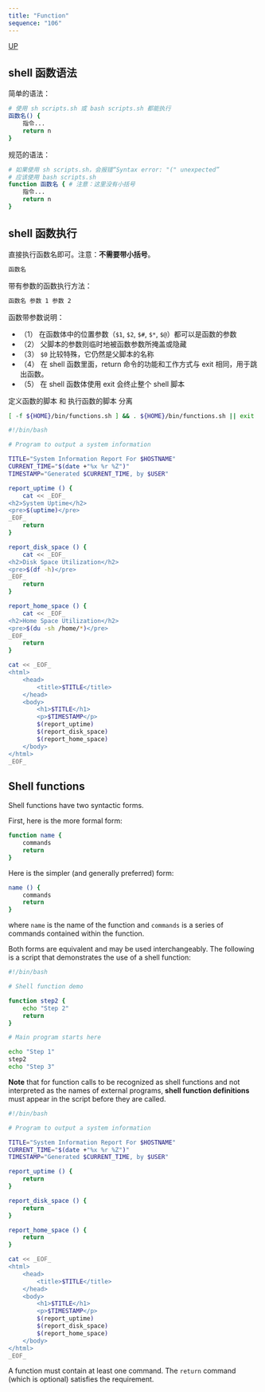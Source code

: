 ```yaml
---
title: "Function"
sequence: "106"
---
```


[UP](/bash.html)


## shell 函数语法

简单的语法：

```bash
# 使用 sh scripts.sh 或 bash scripts.sh 都能执行
函数名() {
    指令...
    return n
}
```

规范的语法：

```bash
# 如果使用 sh scripts.sh，会报错“Syntax error: "(" unexpected”
# 应该使用 bash scripts.sh
function 函数名 { # 注意：这里没有小括号
    指令...
    return n
}
```

## shell 函数执行

直接执行函数名即可。注意：**不需要带小括号**。

```bash
函数名
```

带有参数的函数执行方法：

```bash
函数名 参数 1 参数 2
```

函数带参数说明：

- （1） 在函数体中的位置参数（`$1`, `$2`, `$#`, `$*`, `$@`）都可以是函数的参数
- （2） 父脚本的参数则临时地被函数参数所掩盖或隐藏
- （3） `$0` 比较特殊，它仍然是父脚本的名称
- （4） 在 shell 函数里面，return 命令的功能和工作方式与 exit 相同，用于跳出函数。
- （5） 在 shell 函数体使用 exit 会终止整个 shell 脚本

定义函数的脚本 和 执行函数的脚本 分离

```bash
[ -f ${HOME}/bin/functions.sh ] && . ${HOME}/bin/functions.sh || exit
```

```bash
#!/bin/bash

# Program to output a system information

TITLE="System Information Report For $HOSTNAME"
CURRENT_TIME="$(date +"%x %r %Z")"
TIMESTAMP="Generated $CURRENT_TIME, by $USER"

report_uptime () {
    cat << _EOF_
<h2>System Uptime</h2>
<pre>$(uptime)</pre>
_EOF_
    return
}

report_disk_space () {
    cat << _EOF_
<h2>Disk Space Utilization</h2>
<pre>$(df -h)</pre>
_EOF_
    return
}

report_home_space () {
    cat << _EOF_
<h2>Home Space Utilization</h2>
<pre>$(du -sh /home/*)</pre>
_EOF_
    return
}

cat << _EOF_
<html>
    <head>
        <title>$TITLE</title>
    </head>
    <body>
        <h1>$TITLE</h1>
        <p>$TIMESTAMP</p>
        $(report_uptime)
        $(report_disk_space)
        $(report_home_space)
    </body>
</html>
_EOF_

```

## Shell functions

Shell functions have two syntactic forms.

First, here is the more formal form:

```bash
function name {
    commands
    return
}
```

Here is the simpler (and generally preferred) form:

```bash
name () {
    commands
    return
}
```

where `name` is the name of the function and `commands` is a series of commands contained within the function.

Both forms are equivalent and may be used interchangeably. The following is a script that demonstrates the use of a shell function:

```bash
#!/bin/bash

# Shell function demo

function step2 {
    echo "Step 2"
    return
}

# Main program starts here

echo "Step 1"
step2
echo "Step 3"

```

**Note** that for function calls to be recognized as shell functions and not interpreted as the names of external programs, **shell function definitions** must appear in the script before they are called.

```bash
#!/bin/bash

# Program to output a system information

TITLE="System Information Report For $HOSTNAME"
CURRENT_TIME="$(date +"%x %r %Z")"
TIMESTAMP="Generated $CURRENT_TIME, by $USER"

report_uptime () {
    return
}

report_disk_space () {
    return
}

report_home_space () {
    return
}

cat << _EOF_
<html>
    <head>
        <title>$TITLE</title>
    </head>
    <body>
        <h1>$TITLE</h1>
        <p>$TIMESTAMP</p>
        $(report_uptime)
        $(report_disk_space)
        $(report_home_space)
    </body>
</html>
_EOF_

```

A function must contain at least one command. The `return` command (which is optional) satisfies the requirement.
